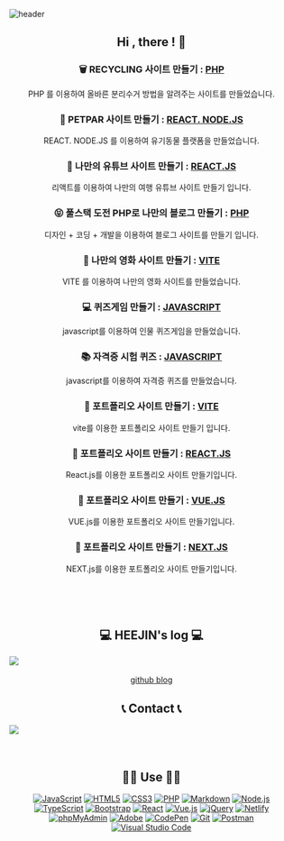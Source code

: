 ![header](https://capsule-render.vercel.app/api?type=waving&color=timeGradient&text=Welcome%20to%20HEEJIN's%20GitHub%20👋&animation=twinkling&fontSize=35&fontAlignY=40&fontAlign=70&height=250)

<div align=center>
    
## Hi , there ! 🤙

### 🗑 RECYCLING 사이트 만들기 : [PHP](https://github.com/hee031812/recycle-project)
PHP 를 이용하여 올바른 분리수거 방법을 알려주는 사이트를 만들었습니다.

### 🐶 PETPAR 사이트 만들기 : [REACT. NODE.JS](https://github.com/chfhr22/petpar)
REACT. NODE.JS 를 이용하여 유기동물 플랫폼을 만들었습니다.

### 🥰 나만의 유튜브 사이트 만들기 : [REACT.JS](https://github.com/hee031812/youtube-project)
리액트를 이용하여 나만의 여행 유튜브 사이트 만들기 입니다.

### 😝 풀스택 도전 PHP로 나만의 블로그 만들기 : [PHP](https://github.com/hee031812/php-travel-blog)
디자인 + 코딩 + 개발을 이용하여 블로그 사이트를 만들기 입니다.

### 🤗 나만의 영화 사이트 만들기 : [VITE](https://github.com/hee031812/movie-project)
VITE 를 이용하여 나만의 영화 사이트를 만들었습니다.

### 💻 퀴즈게임 만들기 : [JAVASCRIPT](https://github.com/hee031812/uquiz)
javascript를 이용하여 인물 퀴즈게임을 만들었습니다.

### 📚 자격증 시험 퀴즈 : [JAVASCRIPT](https://github.com/hee031812/javascript.quiz)
javascript를 이용하여 자격증 퀴즈를 만들었습니다.

### 🦕 포트폴리오 사이트 만들기 : [VITE](https://github.com/hee031812/vite-project.git)
vite를 이용한 포트폴리오 사이트 만들기 입니다.

### 🐑 포트폴리오 사이트 만들기 : [REACT.JS](https://github.com/hee031812/react-project.git)
React.js를 이용한 포트폴리오 사이트 만들기입니다.

### 🐪 포트폴리오 사이트 만들기 : [VUE.JS](https://github.com/hee031812/vue-project.git)
VUE.js를 이용한 포트폴리오 사이트 만들기입니다.

### 🐒 포트폴리오 사이트 만들기 : [NEXT.JS](https://github.com/hee031812/next-project.git)
NEXT.js를 이용한 포트폴리오 사이트 만들기입니다.


<br>
<br>
<br>

## 💻 HEEJIN's log 💻
<div style="display:flex; flex-direction:row;">
    <a href="https://wabhistory-book.tistory.com"/>
        <img src="https://img.shields.io/badge/Tistory-000000?style=for-the-badge&logo=Tistory&logoColor=white"> 
    </a>
</div><br>
<div>
<a href="https://hee031812.github.io/">github blog</a>
</div>

## 📞 Contact 📞
<div style="display:flex; flex-direction:row;">
    <a href="mailto:hee031812@gmail.com">
        <img src="https://img.shields.io/badge/Gmail-EA4335?style=for-the-badge&logo=Gmail&logoColor=white"> 
    </a>
</div><br><br>

## 👩‍🔧 Use 👩‍🔧
<div>
  <a href="#"><img alt="JavaScript" src="https://img.shields.io/badge/JavaScript-F7DF1E?style=flat&logo=JavaScript&logoColor=white"></a>
  <a href="#"><img alt="HTML5" src="https://img.shields.io/badge/HTML5-E34F26?logo=HTML5&logoColor=white"></a>
  <a href="#"><img alt="CSS3" src="https://img.shields.io/badge/CSS3-1572B6?logo=CSS3&logoColor=white"></a>
  <a href="#"><img alt="PHP" src="https://img.shields.io/badge/PHP-777BB4?logo=PHP&logoColor=white"></a>
  <a href="#"><img alt="Markdown" src="https://img.shields.io/badge/Markdown-000?logo=Markdown&logoColor=white"></a>
  <a href="#"><img alt="Node.js" src="https://img.shields.io/badge/Node.js-339933?logo=Node.js&logoColor=white"></a>
  <a href="#"><img alt="TypeScript" src="https://img.shields.io/badge/TypeScript-3178C6?logo=TypeScript&logoColor=white"></a>
  <a href="#"><img alt="Bootstrap" src="https://img.shields.io/badge/Bootstrap-7952B3?logo=Bootstrap&logoColor=white"></a>
  <a href="#"><img alt="React" src="https://img.shields.io/badge/React-61DAFB?logo=React&logoColor=white"></a>
  <a href="#"><img alt="Vue.js" src="https://img.shields.io/badge/Vue.js-4FC08D?logo=Vue.js&logoColor=white"></a>
  <a href="#"><img alt="jQuery" src="https://img.shields.io/badge/jQuery-0769AD?logo=jQuery&logoColor=white"></a>
  <a href="#"><img alt="Netlify" src="https://img.shields.io/badge/Netlify-00C7B7?logo=Netlify&logoColor=white"></a>
  <a href="#"><img alt="phpMyAdmin" src="https://img.shields.io/badge/phpMyAdmin-6C78AF?logo=phpMyAdmin&logoColor=white"></a>
  <a href="#"><img alt="Adobe" src="https://img.shields.io/badge/Adobe-FF0000?logo=Adobe&logoColor=white"></a>
  <a href="#"><img alt="CodePen" src="https://img.shields.io/badge/CodePen-000?logo=CodePen&logoColor=white"></a>
  <a href="#"><img alt="Git" src="https://img.shields.io/badge/Git-F05032?logo=Git&logoColor=white"></a>
  <a href="#"><img alt="Postman" src="https://img.shields.io/badge/Postman-FF6C37?logo=Postman&logoColor=white"></a>
  <a href="#"><img alt="Visual Studio Code" src="https://img.shields.io/badge/Visual Studio Code-007ACC?logo=Visual Studio Code&logoColor=white"></a>
</div>
</div>

